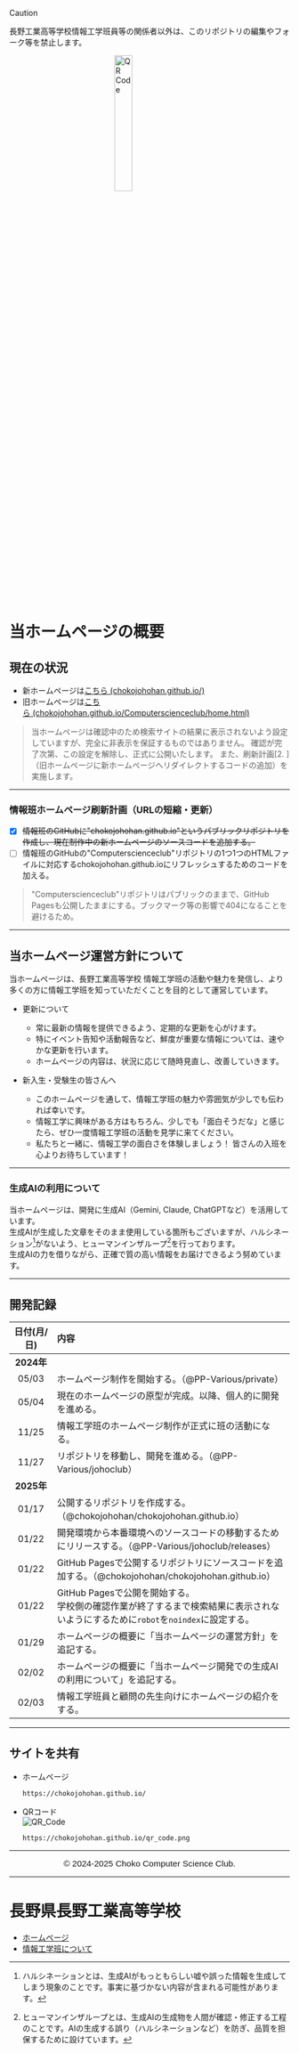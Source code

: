 <head>
  <meta charset="utf-8">
  <link rel="preconnect" href="https://fonts.googleapis.com">
  <link rel="preconnect" href="https://fonts.gstatic.com" crossorigin>
  <link href="https://fonts.googleapis.com/css2?family=Audiowide&display=swap" rel="stylesheet">
</head>

> [!CAUTION]
> 長野工業高等学校情報工学班員等の関係者以外は、このリポジトリの編集やフォーク等を禁止します。

<img src="https://chokojohohan.github.io/logo_w.svg" alt="QR Code" width="25%" height="auto" style="display:block;margin:0 auto;margin-bottom:20px">

# 当ホームページの概要
## 現在の状況
- 新ホームページは[こちら&nbsp;(chokojohohan.github.io/)](https://chokojohohan.github.io/ "ホーム｜長野工業高等学校情報工学班")  
- 旧ホームページは[こちら&nbsp;(chokojohohan.github.io/Computerscienceclub/home.html)](https://chokojohohan.github.io/Computerscienceclub/home.html "ホーム｜長野工業高等学校情報工学班(旧)")
> 当ホームページは確認中のため検索サイトの結果に表示されないよう設定していますが、完全に非表示を保証するものではありません。
> 確認が完了次第、この設定を解除し、正式に公開いたします。
> また、刷新計画[2. ]（旧ホームページに新ホームページへリダイレクトするコードの追加）を実施します。

---
### 情報班ホームページ刷新計画（URLの短縮・更新）
- [x] <s>情報班のGitHubに"chokojohohan.github.io"というパブリックリポジトリを作成し、現在制作中の新ホームページのソースコードを追加する。</s>
- [ ] 情報班のGitHubの"Computerscienceclub"リポジトリの1つ1つのHTMLファイルに対応するchokojohohan.github.ioにリフレッシュするためのコードを加える。
> "Computerscienceclub"リポジトリはパブリックのままで、GitHub Pagesも公開したままにする。ブックマーク等の影響で404になることを避けるため。

<!-- |ファイル名|追加内容|
|:---:|:---|
|home.html|`<meta http-equiv="refresh" content="0; url=https://chokojohohan.github.io/" />`|
|other.html|`<meta http-equiv="refresh" content="0; url=https://chokojohohan.github.io/activity.html#web" />`|
|pcclass1.html|`<meta http-equiv="refresh" content="0; url=https://chokojohohan.github.io/event.html#persocom_class" />`|
|python.html|`<meta http-equiv="refresh" content="0; url=https://chokojohohan.github.io/activity.html#puzzle" />`|
|sangyofea2022.html|`<meta http-equiv="refresh" content="0; url=https://chokojohohan.github.io/activity.html#puzzle" />`|
|suc1.html|`<meta http-equiv="refresh" content="0; url=https://chokojohohan.github.io/event.html#scratch" />`|
|syougakusei.html|`<meta http-equiv="refresh" content="0; url=https://chokojohohan.github.io/event.html#persocom_class" />`|
|u15p1.html|`<meta http-equiv="refresh" content="0; url=https://chokojohohan.github.io/event.html#u-15" />`| -->

---

## 当ホームページ運営方針について
当ホームページは、長野工業高等学校 情報工学班の活動や魅力を発信し、より多くの方に情報工学班を知っていただくことを目的として運営しています。<br>

- 更新について
  - 常に最新の情報を提供できるよう、定期的な更新を心がけます。
  - 特にイベント告知や活動報告など、鮮度が重要な情報については、速やかな更新を行います。
  - ホームページの内容は、状況に応じて随時見直し、改善していきます。

- 新入生・受験生の皆さんへ
  - このホームページを通して、情報工学班の魅力や雰囲気が少しでも伝われば幸いです。
  - 情報工学に興味がある方はもちろん、少しでも「面白そうだな」と感じたら、ぜひ一度情報工学班の活動を見学に来てください。
  - 私たちと一緒に、情報工学の面白さを体験しましょう！ 皆さんの入班を心よりお待ちしています！

---

### 生成AIの利用について
当ホームページは、開発に生成AI（Gemini, Claude, ChatGPTなど）を活用しています。  
生成AIが生成した文章をそのまま使用している箇所もございますが、ハルシネーション[^1]がないよう、ヒューマンインザループ[^2]を行っております。  
生成AIの力を借りながら、正確で質の高い情報をお届けできるよう努めています。

[^1]: ハルシネーションとは、生成AIがもっともらしい嘘や誤った情報を生成してしまう現象のことです。事実に基づかない内容が含まれる可能性があります。
[^2]: ヒューマンインザループとは、生成AIの生成物を人間が確認・修正する工程のことです。AIの生成する誤り（ハルシネーションなど）を防ぎ、品質を担保するために設けています。

---

## 開発記録
|日付(月/日)|内容|
|:---:|:---|
|<nobr>**2024年**</nobr>||
|<nobr>05/03</nobr>|ホームページ制作を開始する。（@PP-Various/private）|
|<nobr>05/04</nobr>|現在のホームページの原型が完成。以降、個人的に開発を進める。|
|<nobr>11/25</nobr>|情報工学班のホームページ制作が正式に班の活動になる。|
|<nobr>11/27</nobr>|リポジトリを移動し、開発を進める。（@PP-Various/johoclub）|
|<nobr>**2025年**</nobr>||
|<nobr>01/17</nobr>|公開するリポジトリを作成する。（@chokojohohan/chokojohohan.github.io）|
|<nobr>01/22</nobr>|開発環境から本番環境へのソースコードの移動するためにリリースする。（@PP-Various/johoclub/releases）|
|<nobr>01/22</nobr>|GitHub Pagesで公開するリポジトリにソースコードを追加する。（@chokojohohan/chokojohohan.github.io）|
|<nobr>01/22</nobr>|GitHub Pagesで公開を開始する。<br>学校側の確認作業が終了するまで検索結果に表示されないようにするために`robot`を`noindex`に設定する。|
|<nobr>01/29</nobr>|ホームページの概要に「当ホームページの運営方針」を追記する。|
|<nobr>02/02</nobr>|ホームページの概要に「当ホームページ開発での生成AIの利用について」を追記する。|
|<nobr>02/03</nobr>|情報工学班員と顧問の先生向けにホームページの紹介をする。|

---
## サイトを共有
- ホームページ
  ```txt
  https://chokojohohan.github.io/
  ```
- QRコード  
  ![QR_Code](https://chokojohohan.github.io/qr_code.png "QR Code")
  ```txt
  https://chokojohohan.github.io/qr_code.png
  ```

---

<span style="display:block;text-align:center;font-family:'Audiowide',sans-serif;font-size:110%;">
  © 2024-2025 Choko Computer Science Club.
</span>

---

# 長野県長野工業高等学校
- [ホームページ](https://www.nagano-c.ed.jp/choko/ "長野県長野工業高等学校 – ようこそ！長野工業高等学校WEBサイトへ")
- [情報工学班について](https://www.nagano-c.ed.jp/choko/index.php/school-life/club/jouhouhan/ "情報工学班 – 長野県長野工業高等学校")
